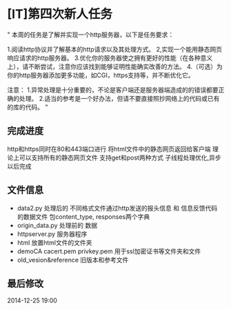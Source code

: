  # [IT]第四次新人任务
 
 "
 本周的任务是了解并实现一个http服务器，以下是任务要求：
 
 1.阅读http协议并了解基本的http请求以及其处理方式。
 2,实现一个能用静态网页响应请求的http服务器。
 3.优化你的服务器使之拥有更好的性能（在各种意义上），请不断尝试，注意你应该找到能够证明性能确实改善的方法。
 4.（可选）为你的http服务器添加更多功能，如CGI，https支持等，并不断优化它。
 
 注意：
 1.异常处理是十分重要的，不论是客户端还是服务器端造成的的错误都要正确的处理。
 2.适当的参考是一个好办法，但请不要直接照抄网络上的代码或已有的库的代码。
 "
 
 ## 完成进度
 
 http和https同时在80和443端口进行
 将html文件中的静态网页返回给客户端 理论上可以支持所有的静态网页文件 支持get和post两种方式
 子线程处理优化,异步以后完成
 
 ## 文件信息
 
 * data2.py       处理后的 不同格式文件通过http发送的报头信息 和 信息反馈代码 的数据文件 包content_type, responses两个字典
 * origin_data.py 处理前的 数据
 * httpserver.py  服务器程序
 * html           放置html文件的文件夹
 * demoCA cacert.pem privkey.pem     用于ssl加密证书等文件夹和文件
 * old_vesion&reference              旧版本和参考文件
 
 ## 最后修改
 
 2014-12-25 19:00
 